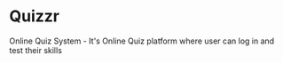 # Quizzr
Online Quiz System - It's Online Quiz platform where user can log in and test their skills
